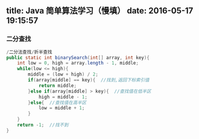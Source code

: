 title:  Java 简单算法学习（慢填）
date: 2016-05-17 19:15:57
---



### 二分查找

```java
/二分法查找/折半查找
public static int binarySearch(int[] array, int key){
    int low = 0, high = array.length - 1, middle;
    while(low <= high){
        middle = (low + high) / 2;
        if(array[middle] == key){  //找到,返回下标索引值
            return middle;
        }else if(array[middle] > key){  //查找值在低半区
            high = middle - 1;
        }else{  //查找值在高半区
            low = middle + 1;
        }
    }
    return -1;  //找不到
}

```
